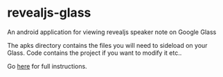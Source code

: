 revealjs-glass
==============

An android application for viewing revealjs speaker note on Google Glass

The apks directory contains the files you will need to sideload on your Glass.  Code contains the project if you want to modify it etc..

Go [here](http://www.polyglotprogramminginc.com/using-google-glass-for-reveal-js-speaker-notes/) for full instructions.
